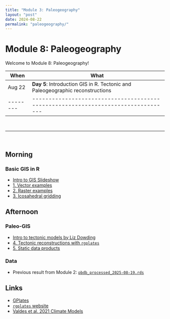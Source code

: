 ```yaml
---
title: "Module 3: Paleogeography"
layout: "post" 
date: 2024-08-22
permalink: "paleogeography/"
---
```


# Module 8: Paleogeography 

Welcome to Module 8: Paleogeography! 



| When   | What                                                                            |
|--------|---------------------------------------------------------------------------------|
| Aug 22 | **Day 5**: Introduction GIS in R. Tectonic and Paleogeographic reconstructions |
|--------|---------------------------------------------------------------------------------|

<br>

- - -

<br>

## Morning 


### Basic GIS in R

- [Intro to GIS Slideshow]({{site.baseurl}}/data/paleogeography/2025-08-22_GIS_basics.pdf)
- [1. Vector examples]({{site.baseurl}}/data/paleogeography/1_vectors.zip)
- [2. Raster examples]({{site.baseurl}}/data/paleogeography/2_rasters.zip)
- [3. Icosahedral gridding]({{site.baseurl}}/data/paleogeography/3_icosa.zip)


## Afternoon 

### Paleo-GIS

- [Intro to tectonic models by Liz Dowding]({{site.baseurl}}/data/paleogeography/DowdingAug2025APW.pptx)
- [4. Tectonic reconstructions with `rgplates`]({{site.baseurl}}/data/paleogeography/4_tectonic_reconstruction.R)
- [5. Static data products]({{site.baseurl}}/data/paleogeography/5_derived_reconstructions.zip)

### Data

- Previous result from Module 2: [`pbdb_processed_2025-08-19.rds`](https://www.dropbox.com/scl/fi/w6qec7l7kheb4vntfj649/pbdb_processed_2025-08-19.rds?rlkey=q4gmaqczvsiojctn9nqgjwrm7&st=ww09txjw&dl=1)

## Links 

- [GPlates](https://www.gplates.org/)
- [`rgplates` website](https://gplates.github.io/rgplates/)
- [Valdes et al. 2021 Climate Models](https://www.paleo.bristol.ac.uk/ummodel/users/Valdes_et_al_2021/new2/)


